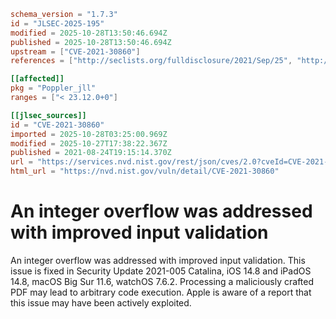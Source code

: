 ```toml
schema_version = "1.7.3"
id = "JLSEC-2025-195"
modified = 2025-10-28T13:50:46.694Z
published = 2025-10-28T13:50:46.694Z
upstream = ["CVE-2021-30860"]
references = ["http://seclists.org/fulldisclosure/2021/Sep/25", "http://seclists.org/fulldisclosure/2021/Sep/26", "http://seclists.org/fulldisclosure/2021/Sep/27", "http://seclists.org/fulldisclosure/2021/Sep/28", "http://seclists.org/fulldisclosure/2021/Sep/38", "http://seclists.org/fulldisclosure/2021/Sep/39", "http://seclists.org/fulldisclosure/2021/Sep/40", "http://seclists.org/fulldisclosure/2021/Sep/50", "http://www.openwall.com/lists/oss-security/2022/09/02/11", "https://security.gentoo.org/glsa/202209-21", "https://support.apple.com/en-us/HT212804", "https://support.apple.com/en-us/HT212805", "https://support.apple.com/en-us/HT212806", "https://support.apple.com/en-us/HT212807", "https://support.apple.com/kb/HT212824", "http://seclists.org/fulldisclosure/2021/Sep/25", "http://seclists.org/fulldisclosure/2021/Sep/26", "http://seclists.org/fulldisclosure/2021/Sep/27", "http://seclists.org/fulldisclosure/2021/Sep/28", "http://seclists.org/fulldisclosure/2021/Sep/38", "http://seclists.org/fulldisclosure/2021/Sep/39", "http://seclists.org/fulldisclosure/2021/Sep/40", "http://seclists.org/fulldisclosure/2021/Sep/50", "http://www.openwall.com/lists/oss-security/2022/09/02/11", "https://security.gentoo.org/glsa/202209-21", "https://support.apple.com/en-us/HT212804", "https://support.apple.com/en-us/HT212805", "https://support.apple.com/en-us/HT212806", "https://support.apple.com/en-us/HT212807", "https://support.apple.com/kb/HT212824", "https://www.cisa.gov/known-exploited-vulnerabilities-catalog?field_cve=CVE-2021-30860"]

[[affected]]
pkg = "Poppler_jll"
ranges = ["< 23.12.0+0"]

[[jlsec_sources]]
id = "CVE-2021-30860"
imported = 2025-10-28T03:25:00.969Z
modified = 2025-10-27T17:38:22.367Z
published = 2021-08-24T19:15:14.370Z
url = "https://services.nvd.nist.gov/rest/json/cves/2.0?cveId=CVE-2021-30860"
html_url = "https://nvd.nist.gov/vuln/detail/CVE-2021-30860"
```

# An integer overflow was addressed with improved input validation

An integer overflow was addressed with improved input validation. This issue is fixed in Security Update 2021-005 Catalina, iOS 14.8 and iPadOS 14.8, macOS Big Sur 11.6, watchOS 7.6.2. Processing a maliciously crafted PDF may lead to arbitrary code execution. Apple is aware of a report that this issue may have been actively exploited.

